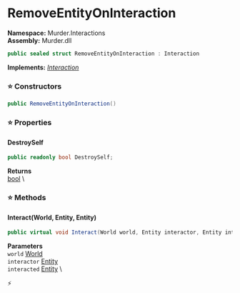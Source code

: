 # RemoveEntityOnInteraction

**Namespace:** Murder.Interactions \
**Assembly:** Murder.dll

```csharp
public sealed struct RemoveEntityOnInteraction : Interaction
```

**Implements:** _[Interaction](/Bang/Interactions/Interaction.html)_

### ⭐ Constructors
```csharp
public RemoveEntityOnInteraction()
```

### ⭐ Properties
#### DestroySelf
```csharp
public readonly bool DestroySelf;
```

**Returns** \
[bool](https://learn.microsoft.com/en-us/dotnet/api/System.Boolean?view=net-7.0) \
### ⭐ Methods
#### Interact(World, Entity, Entity)
```csharp
public virtual void Interact(World world, Entity interactor, Entity interacted)
```

**Parameters** \
`world` [World](/Bang/World.html) \
`interactor` [Entity](/Bang/Entities/Entity.html) \
`interacted` [Entity](/Bang/Entities/Entity.html) \



⚡